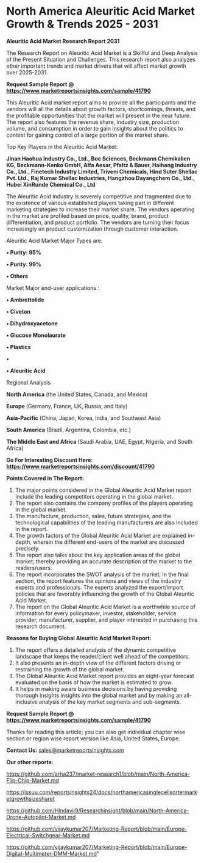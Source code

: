 # North America Aleuritic Acid Market Growth & Trends 2025 - 2031

<strong>Aleuritic Acid Market Research Report 2031</strong>

The Research Report on Aleuritic Acid Market is a Skillful and Deep Analysis of the Present Situation and Challenges. This research report also analyzes other important trends and market drivers that will affect market growth over 2025-2031.

<strong>Request Sample Report @ <a href=https://www.marketreportsinsights.com/sample/41790>https://www.marketreportsinsights.com/sample/41790</a></strong>

This Aleuritic Acid market report aims to provide all the participants and the vendors will all the details about growth factors, shortcomings, threats, and the profitable opportunities that the market will present in the near future. The report also features the revenue share, industry size, production volume, and consumption in order to gain insights about the politics to contest for gaining control of a large portion of the market share.

Top Key Players in the Aleuritic Acid Market:

<strong>Jinan Haohua Industry Co., Ltd., Boc Sciences, Beckmann Chemikalien KG, Beckmann-Kenko GmbH, Alfa Aesar, Pfaltz & Bauer, Haihang Industry Co., Ltd., Finetech Industry Limited, Triveni Chemicals, Hind Suter Shellac Pvt. Ltd., Raj Kumar Shellac Industries, Hangzhou Dayangchem Co., Ltd., Hubei XinRunde Chemical Co., Ltd</strong>

The Aleuritic Acid Industry is severely competitive and fragmented due to the existence of various established players taking part in different marketing strategies to increase their market share. The vendors operating in the market are profiled based on price, quality, brand, product differentiation, and product portfolio. The vendors are turning their focus increasingly on product customization through customer interaction.

Aleuritic Acid Market Major Types are:

<strong>•  Purity: 95%

•  Purity: 99%

•  Others</strong>

Market Major end-user applications :

<strong>•  Ambrettolide

•  Civeton

•  Dihydroxyacetone

•  Glucose Monolaurate

•  Plastics

•  

•  Aleuritic Acid</strong>

Regional Analysis

</u><strong><b>North America</b></strong> (the United States, Canada, and Mexico)

<strong><b>Europe </b></strong>(Germany, France, UK, Russia, and Italy)

<strong><b>Asia-Pacific</b></strong> (China, Japan, Korea, India, and Southeast Asia)

<strong><b>South America</b></strong> (Brazil, Argentina, Colombia, etc.)

<strong><b>The Middle East and Africa</b></strong> (Saudi Arabia, UAE, Egypt, Nigeria, and South Africa)

<strong>Go For Interesting Discount Here: <a href=https://www.marketreportsinsights.com/discount/41790>https://www.marketreportsinsights.com/discount/41790</a></strong>

<strong>Points Covered in The Report:</strong>
<ol>
  <li>The major points considered in the Global Aleuritic Acid Market report include the leading competitors operating in the global market.</li>
  <li>The report also contains the company profiles of the players operating in the global market.</li>
  <li>The manufacture, production, sales, future strategies, and the technological capabilities of the leading manufacturers are also included in the report.</li>
  <li>The growth factors of the Global Aleuritic Acid Market are explained in-depth, wherein the different end-users of the market are discussed precisely.</li>
  <li>The report also talks about the key application areas of the global market, thereby providing an accurate description of the market to the readers/users.</li>
  <li>The report incorporates the SWOT analysis of the market. In the final section, the report features the opinions and views of the industry experts and professionals. The experts analyzed the export/import policies that are favorably influencing the growth of the Global Aleuritic Acid Market.</li>
  <li>The report on the Global Aleuritic Acid Market is a worthwhile source of information for every policymaker, investor, stakeholder, service provider, manufacturer, supplier, and player interested in purchasing this research document.</li>
</ol>
<strong>Reasons for Buying Global Aleuritic Acid Market Report:</strong>

<ol>
  <li>The report offers a detailed analysis of the dynamic competitive landscape that keeps the reader/client well ahead of the competitors.</li>
  <li>It also presents an in-depth view of the different factors driving or restraining the growth of the global market.</li>
  <li>The Global Aleuritic Acid Market report provides an eight-year forecast evaluated on the basis of how the market is estimated to grow.</li>
  <li>It helps in making aware business decisions by having providing thorough insights insights into the global market and by making an all-inclusive analysis of the key market segments and sub-segments.</li>
</ol>
<strong>Request Sample Report @ <a href=https://www.marketreportsinsights.com/sample/41790>https://www.marketreportsinsights.com/sample/41790</a></strong>


Thanks for reading this article; you can also get individual chapter wise section or region wise report version like Asia, United States, Europe.

<strong>Contact Us:</strong>
sales@marketreportsinsights.com

<strong>Our other reports:</strong>

<a href=https://github.com/arha237/market-research1/blob/main/North-America-Flip-Chip-Market.md>https://github.com/arha237/market-research1/blob/main/North-America-Flip-Chip-Market.md</a>

<a href=https://issuu.com/reportsinsights24/docs/northamericasinglecellsortermarketgrowthsizesharet>https://issuu.com/reportsinsights24/docs/northamericasinglecellsortermarketgrowthsizesharet</a>

<a href=https://github.com/Hindavii9/Researchinsight/blob/main/North-America-Drone-Autopilot-Market.md>https://github.com/Hindavii9/Researchinsight/blob/main/North-America-Drone-Autopilot-Market.md</a>

<a href=https://github.com/vijaykumar207/Marketing-Report/blob/main/Europe-Electrical-Switchgear-Market.md>https://github.com/vijaykumar207/Marketing-Report/blob/main/Europe-Electrical-Switchgear-Market.md</a>

<a href=https://github.com/vijaykumar207/Marketing-Report/blob/main/Europe-Digital-Multimeter-DMM-Market.md>https://github.com/vijaykumar207/Marketing-Report/blob/main/Europe-Digital-Multimeter-DMM-Market.md</a>"
